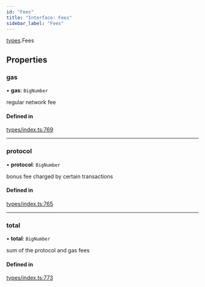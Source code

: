 ```yaml
---
id: "Fees"
title: "Interface: Fees"
sidebar_label: "Fees"
---
```


[types](../../../modules/Types/Types.md).Fees

## Properties

### gas

• **gas**: `BigNumber`

regular network fee

#### Defined in

[types/index.ts:769](https://github.com/PolymeshAssociation/polymesh-sdk/blob/95e180d2/src/types/index.ts#L769)

___

### protocol

• **protocol**: `BigNumber`

bonus fee charged by certain transactions

#### Defined in

[types/index.ts:765](https://github.com/PolymeshAssociation/polymesh-sdk/blob/95e180d2/src/types/index.ts#L765)

___

### total

• **total**: `BigNumber`

sum of the protocol and gas fees

#### Defined in

[types/index.ts:773](https://github.com/PolymeshAssociation/polymesh-sdk/blob/95e180d2/src/types/index.ts#L773)
